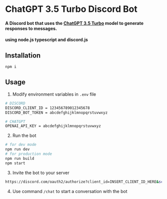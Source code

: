 # ChatGPT 3.5 Turbo Discord Bot

#### A Discord bot that uses the [ChatGPT 3.5 Turbo](https://openai.com/blog/introducing-chatgpt-and-whisper-apis) model to generate responses to messages.
#### using node.js typescript and discord.js

## Installation
```bash
npm i
```

## Usage
1) Modify environment variables in `.env` file
```bash
# DISCORD
DISCORD_CLIENT_ID = 123456789012345678
DISCORD_BOT_TOKEN = abcdefghijklmnopqrstuvwxyz

# CHATGPT
OPENAI_API_KEY = abcdefghijklmnopqrstuvwxyz
```

2) Run the bot

```bash
# for dev mode
npm run dev
# for production mode
npm run build
npm start
```

3) Invite the bot to your server

```bash
https://discord.com/oauth2/authorize?client_id=INSERT_CLIENT_ID_HERE&scope=bot&permissions=8
```

4) Use command `/chat` to start a conversation with the bot
